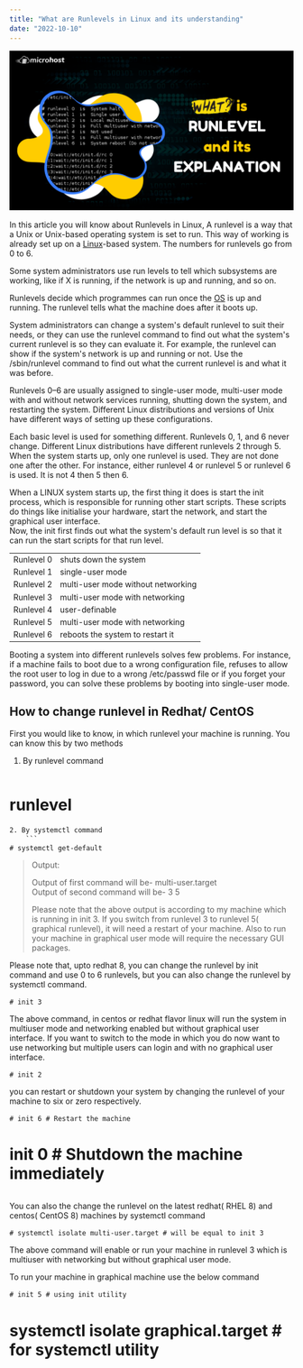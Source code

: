 ```yaml
---
title: "What are Runlevels in Linux and its understanding"
date: "2022-10-10"
---
```


![what is runlevel and its explanation](images/what-is-runlevel-and-its-explanation-1024x576.png)

In this article you will know about Runlevels in Linux, A runlevel is a way that a Unix or Unix-based operating system is set to run. This way of working is already set up on a [Linux](https://utho.com/docs/tutorial/category/linux-tutorial/)\-based system. The numbers for runlevels go from 0 to 6.

Some system administrators use run levels to tell which subsystems are working, like if X is running, if the network is up and running, and so on.

Runlevels decide which programmes can run once the [OS](https://en.wikipedia.org/wiki/Operating_system) is up and running. The runlevel tells what the machine does after it boots up.

System administrators can change a system's default runlevel to suit their needs, or they can use the runlevel command to find out what the system's current runlevel is so they can evaluate it. For example, the runlevel can show if the system's network is up and running or not. Use the /sbin/runlevel command to find out what the current runlevel is and what it was before.

Runlevels 0–6 are usually assigned to single-user mode, multi-user mode with and without network services running, shutting down the system, and restarting the system. Different Linux distributions and versions of Unix have different ways of setting up these configurations.

Each basic level is used for something different. Runlevels 0, 1, and 6 never change. Different Linux distributions have different runlevels 2 through 5. When the system starts up, only one runlevel is used. They are not done one after the other. For instance, either runlevel 4 or runlevel 5 or runlevel 6 is used. It is not 4 then 5 then 6.

When a LINUX system starts up, the first thing it does is start the init process, which is responsible for running other start scripts. These scripts do things like initialise your hardware, start the network, and start the graphical user interface.  
Now, the init first finds out what the system's default run level is so that it can run the start scripts for that run level.

<table><tbody><tr><td>Runlevel 0</td><td>shuts down the system</td></tr><tr><td>Runlevel 1</td><td>single-user mode</td></tr><tr><td>Runlevel 2</td><td>multi-user mode without networking</td></tr><tr><td>Runlevel 3</td><td>multi-user mode with networking</td></tr><tr><td>Runlevel 4</td><td>user-definable</td></tr><tr><td>Runlevel 5</td><td>multi-user mode with networking</td></tr><tr><td>Runlevel 6</td><td>reboots the system to restart it</td></tr></tbody></table>

Booting a system into different runlevels solves few problems. For instance, if a machine fails to boot due to a wrong configuration file, refuses to allow the root user to log in due to a wrong /etc/passwd file or if you forget your password, you can solve these problems by booting into single-user mode.

## How to change runlevel in Redhat/ CentOS

First you would like to know, in which runlevel your machine is running. You can know this by two methods

1. By runlevel command  
    ```
# runlevel 
```
2. By systemctl command  
    ```
# systemctl get-default 
```

> Output:
> 
> Output of first command will be- multi-user.target  
> Output of second command will be- 3 5
> 
> Please note that the above output is according to my machine which is running in init 3. If you switch from runlevel 3 to runlevel 5( graphical runlevel), it will need a restart of your machine. Also to run your machine in graphical user mode will require the necessary GUI packages.

Please note that, upto redhat 8, you can change the runlevel by init command and use 0 to 6 runlevels, but you can also change the runlevel by systemctl command.

```
# init 3 
```

The above command, in centos or redhat flavor linux will run the system in multiuser mode and networking enabled but without graphical user interface. If you want to switch to the mode in which you do now want to use networking but multiple users can login and with no graphical user interface.

```
# init 2 
```

you can restart or shutdown your system by changing the runlevel of your machine to six or zero respectively.

```
# init 6 # Restart the machine  
```
# init 0 # Shutdown the machine immediately 
```

```

You can also the change the runlevel on the latest redhat( RHEL 8) and centos( CentOS 8) machines by systemctl command

```
# systemctl isolate multi-user.target # will be equal to init 3 
```

The above command will enable or run your machine in runlevel 3 which is multiuser with networking but without graphical user mode.

To run your machine in graphical machine use the below command

```
# init 5 # using init utility  
```
# systemctl isolate graphical.target # for systemctl utility 
```

```
